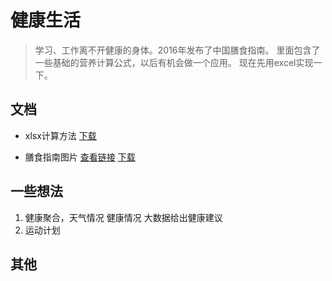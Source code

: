 # 健康生活
> 学习、工作离不开健康的身体。2016年发布了中国膳食指南。
里面包含了一些基础的营养计算公式，以后有机会做一个应用。
现在先用excel实现一下。

## 文档
 - xlsx计算方法 [下载](https://github.com/talengu/Health/raw/master/doc/能量计算.xlsx)

 - 膳食指南图片 [查看链接](img/img.md) [下载](https://github.com/talengu/Health/raw/master/img/2016cn.jpg)

## 一些想法
1. 健康聚合，天气情况 健康情况 大数据给出健康建议
2. 运动计划

## 其他
